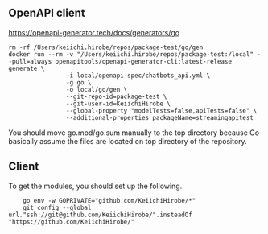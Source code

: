 
## OpenAPI client
https://openapi-generator.tech/docs/generators/go


```
rm -rf /Users/keiichi.hirobe/repos/package-test/go/gen
docker run --rm -v "/Users/keiichi.hirobe/repos/package-test:/local" --pull=always openapitools/openapi-generator-cli:latest-release generate \
                -i local/openapi-spec/chatbots_api.yml \
                -g go \
                -o local/go/gen \
                --git-repo-id=package-test \
                --git-user-id=KeiichiHirobe \
                --global-property "modelTests=false,apiTests=false" \
                --additional-properties packageName=streamingapitest
```

You should move go.mod/go.sum manually to the top directory because Go basically assume the files are located on top directory of the repository.

## Client

To get the modules, you should set up the following.

```
    go env -w GOPRIVATE="github.com/KeiichiHirobe/*"
    git config --global url."ssh://git@github.com/KeiichiHirobe/".insteadOf "https://github.com/KeiichiHirobe/"
```

